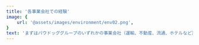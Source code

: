 ```yaml
---
title: '各事業会社での経験'
image: {
	url: '@assets/images/environment/env02.png',
}
text: 'まずはパウドッググループのいずれかの事業会社（運輸、不動産、流通、ホテルなど）において、現業部門を経験します。「お客様目線」「従業員目線」どちらもから現状を分析し、DX推進をどのように進めればよいのかという視点を持ちながら業務に取り組んでいただきます。その後、企画部門においてもDX推進の観点から様々な業務に携わっていただきます。'
---
```

